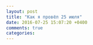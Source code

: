 ```yaml
---
layout: post
title: "Как я провёл 25 июля"
date: 2016-07-25 15:07:20 +0400
comments: true
categories: 
---
```

